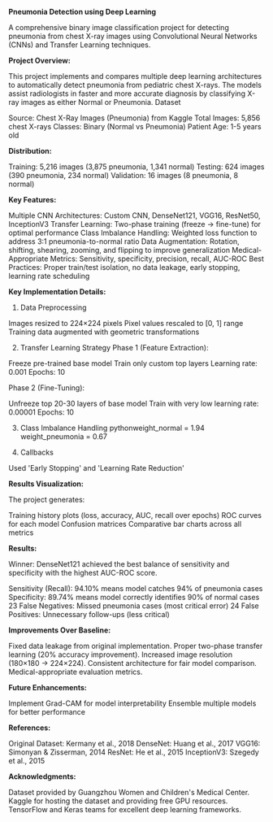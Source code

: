 **Pneumonia Detection using Deep Learning**

A comprehensive binary image classification project for detecting pneumonia from chest X-ray images using Convolutional Neural Networks (CNNs) and Transfer Learning techniques.

**Project Overview:**

This project implements and compares multiple deep learning architectures to automatically detect pneumonia from pediatric chest X-rays. The models assist radiologists in faster and more accurate diagnosis by classifying X-ray images as either Normal or Pneumonia.
Dataset

Source: Chest X-Ray Images (Pneumonia) from Kaggle
Total Images: 5,856 chest X-rays
Classes: Binary (Normal vs Pneumonia)
Patient Age: 1-5 years old

**Distribution:**

Training: 5,216 images (3,875 pneumonia, 1,341 normal)
Testing: 624 images (390 pneumonia, 234 normal)
Validation: 16 images (8 pneumonia, 8 normal)



**Key Features:**

Multiple CNN Architectures: Custom CNN, DenseNet121, VGG16, ResNet50, InceptionV3
Transfer Learning: Two-phase training (freeze → fine-tune) for optimal performance
Class Imbalance Handling: Weighted loss function to address 3:1 pneumonia-to-normal ratio
Data Augmentation: Rotation, shifting, shearing, zooming, and flipping to improve generalization
Medical-Appropriate Metrics: Sensitivity, specificity, precision, recall, AUC-ROC
Best Practices: Proper train/test isolation, no data leakage, early stopping, learning rate scheduling


**Key Implementation Details:**

1. Data Preprocessing

Images resized to 224×224 pixels
Pixel values rescaled to [0, 1] range
Training data augmented with geometric transformations


2. Transfer Learning Strategy
Phase 1 (Feature Extraction):

Freeze pre-trained base model
Train only custom top layers
Learning rate: 0.001
Epochs: 10

Phase 2 (Fine-Tuning):

Unfreeze top 20-30 layers of base model
Train with very low learning rate: 0.00001
Epochs: 10

3. Class Imbalance Handling
pythonweight_normal = 1.94
weight_pneumonia = 0.67

4. Callbacks

Used 'Early Stopping' and 'Learning Rate Reduction'


**Results Visualization:**

The project generates:

Training history plots (loss, accuracy, AUC, recall over epochs)
ROC curves for each model
Confusion matrices
Comparative bar charts across all metrics

**Results:**

Winner: DenseNet121 achieved the best balance of sensitivity and specificity with the highest AUC-ROC score.

Sensitivity (Recall): 94.10% means model catches 94% of pneumonia cases
Specificity: 89.74% means model correctly identifies 90% of normal cases
23 False Negatives: Missed pneumonia cases (most critical error)
24 False Positives: Unnecessary follow-ups (less critical)

**Improvements Over Baseline:**

Fixed data leakage from original implementation.
Proper two-phase transfer learning (20% accuracy improvement).
Increased image resolution (180×180 → 224×224).
Consistent architecture for fair model comparison.
Medical-appropriate evaluation metrics.

**Future Enhancements:**

 Implement Grad-CAM for model interpretability
 Ensemble multiple models for better performance

**References:**

Original Dataset: Kermany et al., 2018
DenseNet: Huang et al., 2017
VGG16: Simonyan & Zisserman, 2014
ResNet: He et al., 2015
InceptionV3: Szegedy et al., 2015


**Acknowledgments:**

Dataset provided by Guangzhou Women and Children's Medical Center.
Kaggle for hosting the dataset and providing free GPU resources.
TensorFlow and Keras teams for excellent deep learning frameworks.